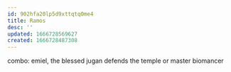 ```yaml
---
id: 902hfa20lp5d9xttqtq0me4
title: Ramos
desc: ''
updated: 1666728569627
created: 1666728487308
---
```


combo:
emiel, the blessed
jugan defends the temple
  or master biomancer